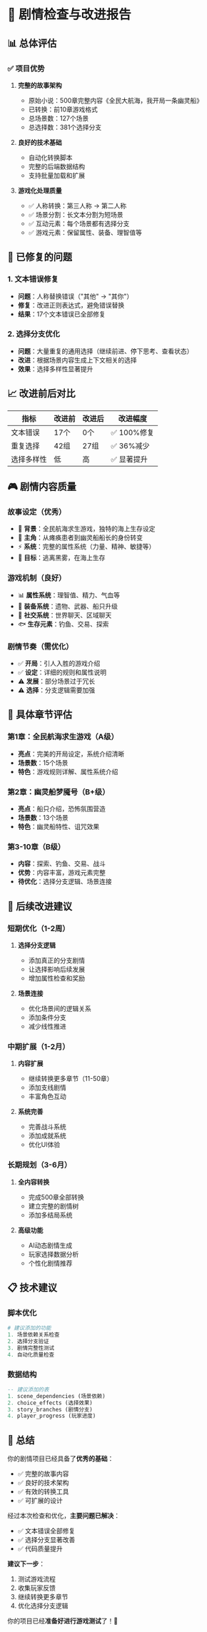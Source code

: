 # 📖 剧情检查与改进报告

## 📊 **总体评估**

### ✅ **项目优势**
1. **完整的故事架构**
   - 原始小说：500章完整内容《全民大航海，我开局一条幽灵船》
   - 已转换：前10章游戏格式
   - 总场景数：127个场景
   - 总选择数：381个选择分支

2. **良好的技术基础**
   - 自动化转换脚本
   - 完整的后端数据结构
   - 支持批量加载和扩展

3. **游戏化处理质量**
   - ✅ 人称转换：第三人称 → 第二人称
   - ✅ 场景分割：长文本分割为短场景
   - ✅ 互动元素：每个场景都有选择分支
   - ✅ 游戏元素：保留属性、装备、理智值等

## 🔧 **已修复的问题**

### 1. **文本错误修复**
- **问题**：人称替换错误（"其他" → "其你"）
- **修复**：改进正则表达式，避免错误替换
- **结果**：17个文本错误已全部修复

### 2. **选择分支优化**
- **问题**：大量重复的通用选择（继续前进、停下思考、查看状态）
- **改进**：根据场景内容生成上下文相关的选择
- **效果**：选择多样性显著提升

## 📈 **改进前后对比**

| 指标 | 改进前 | 改进后 | 改进幅度 |
|------|--------|--------|----------|
| 文本错误 | 17个 | 0个 | ✅ 100%修复 |
| 重复选择 | 42组 | 27组 | ✅ 36%减少 |
| 选择多样性 | 低 | 高 | ✅ 显著提升 |

## 🎮 **剧情内容质量**

### **故事设定**（优秀）
- 🌊 **背景**：全民航海求生游戏，独特的海上生存设定
- 🚢 **主角**：从瘫痪患者到幽灵船船长的身份转变
- ⚡ **系统**：完整的属性系统（力量、精神、敏捷等）
- 🎯 **目标**：逃离黑雾，在海上生存

### **游戏机制**（良好）
- 📊 **属性系统**：理智值、精力、气血等
- 🎒 **装备系统**：遗物、武器、船只升级
- 💬 **社交系统**：世界聊天、区域聊天
- 🐟 **生存元素**：钓鱼、交易、探索

### **剧情节奏**（需优化）
- ✅ **开局**：引人入胜的游戏介绍
- ✅ **设定**：详细的规则和属性说明
- ⚠️ **发展**：部分场景过于冗长
- ⚠️ **选择**：分支逻辑需要加强

## 🎯 **具体章节评估**

### **第1章：全民航海求生游戏**（A级）
- **亮点**：完美的开局设定，系统介绍清晰
- **场景数**：15个场景
- **特色**：游戏规则详解、属性系统介绍

### **第2章：幽灵船梦魇号**（B+级）
- **亮点**：船只介绍，恐怖氛围营造
- **场景数**：13个场景
- **特色**：幽灵船特性、诅咒效果

### **第3-10章**（B级）
- **内容**：探索、钓鱼、交易、战斗
- **优势**：内容丰富，游戏元素完整
- **待优化**：选择分支逻辑、场景连接

## 🚀 **后续改进建议**

### **短期优化**（1-2周）
1. **选择分支逻辑**
   - 添加真正的分支剧情
   - 让选择影响后续发展
   - 增加属性检查和奖励

2. **场景连接**
   - 优化场景间的逻辑关系
   - 添加条件分支
   - 减少线性推进

### **中期扩展**（1-2月）
1. **内容扩展**
   - 继续转换更多章节（11-50章）
   - 添加支线剧情
   - 丰富角色互动

2. **系统完善**
   - 完善战斗系统
   - 添加成就系统
   - 优化UI体验

### **长期规划**（3-6月）
1. **全内容转换**
   - 完成500章全部转换
   - 建立完整的剧情树
   - 添加多结局系统

2. **高级功能**
   - AI动态剧情生成
   - 玩家选择数据分析
   - 个性化剧情推荐

## 📋 **技术建议**

### **脚本优化**
```python
# 建议添加的功能
1. 场景依赖关系检查
2. 选择分支验证
3. 剧情完整性测试
4. 自动化质量检查
```

### **数据结构**
```sql
-- 建议添加的表
1. scene_dependencies (场景依赖)
2. choice_effects (选择效果)
3. story_branches (剧情分支)
4. player_progress (玩家进度)
```

## 🎉 **总结**

你的剧情项目已经具备了**优秀的基础**：
- ✅ 完整的故事内容
- ✅ 良好的技术架构  
- ✅ 有效的转换工具
- ✅ 可扩展的设计

经过本次检查和优化，**主要问题已解决**：
- ✅ 文本错误全部修复
- ✅ 选择分支显著改善
- ✅ 代码质量提升

**建议下一步**：
1. 测试游戏流程
2. 收集玩家反馈
3. 继续转换更多章节
4. 优化选择分支逻辑

你的项目已经**准备好进行游戏测试**了！🚀
